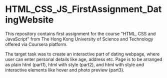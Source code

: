 # HTML_CSS_JS_FirstAssignment_DatingWebsite
This repository contains first assignment for the course "HTML, CSS and JavaScript" from The Hong Kong University of Science and Technology offered via Coursera platform.

The target task was to create an interactive part of dating webpage, where user can enter personal details like age, address etc. Page is to be arranged as plain html (part1), html with style (part2), and html with style and interactive elements like hover and photo preview (part3).
